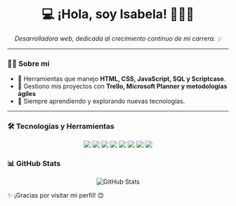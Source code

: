 <h1 align="center">💻 ¡Hola, soy Isabela! 💜✨🚀</h1>

<p align="center">
  <em>Desarrolladora web, dedicada al crecimiento continuo de mi carrera. 💡</em>
</p>


---

### 👩‍💻 Sobre mí  
- 💜 Herramientas que manejo **HTML, CSS, JavaScript, SQL y Scriptcase**.  
- 📌 Gestiono mis proyectos con **Trello, Microsoft Planner y metodologías ágiles**  
- 🌱 Siempre aprendiendo y explorando nuevas tecnologías.    

---

### 🛠️ Tecnologías y Herramientas  
<div align="center">
 <img src="https://img.shields.io/badge/HTML5-6a0dad?style=for-the-badge&logo=html5&logoColor=white" />
<img src="https://img.shields.io/badge/CSS3-6a0dad?style=for-the-badge&logo=css3&logoColor=white" />
<img src="https://img.shields.io/badge/JavaScript-6a0dad?style=for-the-badge&logo=javascript&logoColor=white" />
<img src="https://img.shields.io/badge/SQL-6a0dad?style=for-the-badge&logo=database&logoColor=white" />
<img src="https://img.shields.io/badge/Scriptcase-6a0dad?style=for-the-badge&logo=code&logoColor=white" />
<img src="https://img.shields.io/badge/Trello-6a0dad?style=for-the-badge&logo=trello&logoColor=white" />
<img src="https://img.shields.io/badge/Microsoft%20Teams-6a0dad?style=for-the-badge&logo=microsoft-teams&logoColor=white" />
<img src="https://img.shields.io/badge/Microsoft%20Planner-6a0dad?style=for-the-badge&logo=microsoft&logoColor=white" />
</div>

### 📊 GitHub Stats  
<div align="center">
  <img src="https://github-readme-stats.vercel.app/api?username=tuusuario&show_icons=true&theme=radical" alt="GitHub Stats">
</div>

✨ ¡Gracias por visitar mi perfil! 😊

